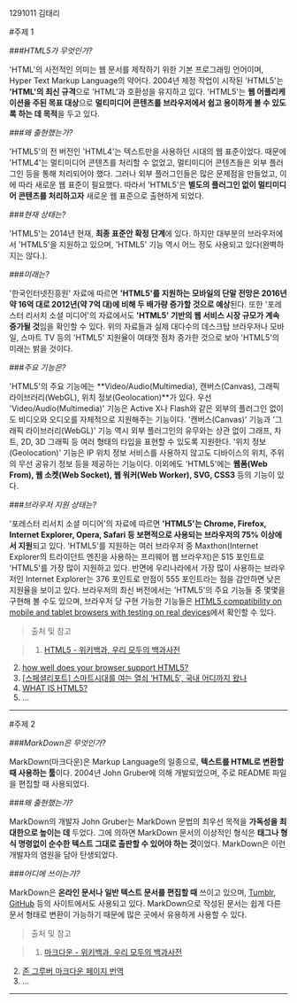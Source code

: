 1291011 김태리

#주제 1

###*HTML5가 무엇인가?*

'HTML'의 사전적인 의미는 웹 문서를 제작하기 위한 기본 프로그래밍 언어이며, Hyper Text Markup Language의 약어다. 2004년 제정 작업이 시작된 'HTML5'는 **'HTML'의 최신 규격**으로 'HTML'과 호환성을 유지하고 있다. 'HTML5'는 **웹 어플리케이션을 주된 목표 대상**으로 **멀티미디어 콘텐츠를 브라우저에서 쉽고 용이하게 볼 수 있도록 하는 데 목적**을 두고 있다.

###*왜 출현했는가?*

'HTML5'의 전 버전인 'HTML4'는 텍스트만을 사용하던 시대의 웹 표준이었다. 때문에 'HTML4'는 멀티미디어 콘텐츠를 처리할 수 없었고, 멀티미디어 콘텐츠들은 외부 플러그인 등을 통해 처리되어야 했다. 그러나 외부 플러그인들은 많은 문제점을 만들었고, 이에 따라 새로운 웹 표준이 필요했다. 따라서 'HTML5'은 **별도의 플러그인 없이 멀티미디어 콘텐츠를 처리하고자** 새로운 웹 표준으로 출현하게 되었다.

###*현재 상태는?*

'HTML5'는 2014년 현재, **최종 표준안 확정 단계**에 있다. 하지만 대부분의 브라우저에서 'HTML5'을 지원하고 있으며, 'HTML5' 기능 역시 어느 정도 사용되고 있다(완벽하지는 않다.).

###*미래는?*

'한국인터넷진흥원' 자료에 따르면 **'HTML5'를 지원하는 모바일의 단말 전망은 2016년 약 16억 대로 2012년(약 7억 대)에 비해 두 배가량 증가할 것으로 예상**된다. 또한 '포레스터 리서치 소셜 미디어'의 자료에서도 **'HTML5' 기반의 웹 서비스 시장 규모가 계속 증가될 것**임을 확인할 수 있다. 위의 자료들과 실제 대다수의 데스크탑 브라우저나 모바일, 스마트 TV 등의 'HTML5' 지원율이 여태껏 점차 증가한 것으로 보아 'HTML5'의 미래는 밝을 것이다.

###*주요 기능은?*

'HTML5'의 주요 기능에는 **Video/Audio(Multimedia), 캔버스(Canvas), 그래픽 라이브러리(WebGL), 위치 정보(Geolocation)**가 있다. 우선 'Video/Audio(Multimedia)' 기능은 Active X나 Flash와 같은 외부의 플러그인 없이도 비디오와 오디오를 자체적으로 지원해주는 기능이다. '캔버스(Canvas)' 기능과 '그래픽 라이브러리(WebGL)' 기능 역시 외부 플러그인의 유무와는 상관 없이 그래프, 차트, 2D, 3D 그래픽 등 여러 형태의 타입을 표현할 수 있도록 지원한다. '위치 정보(Geolocation)' 기능은 IP 위치 정보 서비스를 사용하지 않고도 디바이스의 위치, 주위의 무선 공유기 정보 등을 제공하는 기능이다. 이외에도 'HTML5'에는 **웹폼(Web From), 웹 소켓(Web Socket), 웹 워커(Web Worker), SVG, CSS3** 등의 기능이 있다.

###*브라우저 지원 상태는?*

'포레스터 리서치 소셜 미디어'의 자료에 따르면 **'HTML5'는 Chrome, Firefox, Internet Explorer, Opera, Safari 등 보편적으로 사용되는 브라우저의 75% 이상에서 지원**되고 있다. 'HTML5'를 지원하는 여러 브라우저 중 Maxthon(Internet Explorer의 트라이던트 엔진을 사용하는 프리웨어 웹 브라우저)은 515 포인트로 'HTML5'를 가장 많이 지원하고 있다. 반면에 우리나라에서 가장 많이 사용하는 브라우저인 Internet Explorer는 376 포인트로 만점이 555 포인트라는 점을 감안하면 낮은 지원율을 보이고 있다. 브라우저의 최신 버전에서는 'HTML5'의 주요 기능들 중 몇몇을 구현해 볼 수도 있으며, 브라우저 당 구현 가능한 기능들은 [HTML5 compatibility on mobile and tablet browsers with testing on real devices](http://mobilehtml5.org)에서 확인할 수 있다.

>출처 및 참고

>1. [HTML5 - 위키백과, 우리 모두의 백과사전](http://ko.wikipedia.org/wiki/HTML5)
2. [how well does your browser support HTML5?](http://html5test.com/)
3. [[스페셜리포트] 스마트시대를 여는 열쇠 ‘HTML5′, 국내 어디까지 왔나](http://www.econovill.com/archives/148928)
4. [WHAT IS HTML5?](http://blog.skcc.com/1579)
5. ...

---------------------------------------------------------------------------------

#주제 2

###*MarkDown은 무엇인가?*

MarkDown(마크다운)은 Markup Language의 일종으로, **텍스트를 HTML로 변환할 때 사용하는 툴**이다. 2004년 John Gruber에 의해 개발되었으며, 주로 README 파일을 편집할 때 사용되었다.

###*왜 출현했는가?*

MarkDown의 개발자 John Gruber는 MarkDown 문법의 최우선 목적을 **가독성을 최대한으로 높이는 데** 두었다. 그에 의하면 MarkDown 문서의 이상적인 형식은 **태그나 형식 명령없이 순수한 텍스트 그대로 출판할 수 있어야 하는 것**이었다. MarkDown은 이런 개발자의 염원을 담아 탄생되었다.

###*어디에 쓰이는가?*

MarkDown은 **온라인 문서나 일반 텍스트 문서를 편집할 때** 쓰이고 있으며, [Tumblr](https://www.tumblr.com/), [GitHub](http://www.github.com/) 등의 사이트에서도 사용되고 있다. MarkDown으로 작성된 문서는 쉽게 다른 문서 형태로 변환이 가능하기 때문에 많은 곳에서 유용하게 사용할 수 있다.

>출처 및 참고

>1. [마크다운 - 위키백과, 우리 모두의 백과사전](http://ko.wikipedia.org/wiki/마크다운)
2. [존 그루버 마크다운 페이지 번역](http://nolboo.github.io/blog/2013/09/07/john-gruber-markdown/)
3. ...

---------------------------------------------------------------------------------
